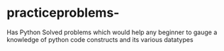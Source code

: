 # practiceproblems-
Has Python Solved problems  which would help any beginner to gauge  a knowledge of python code constructs and its various datatypes
